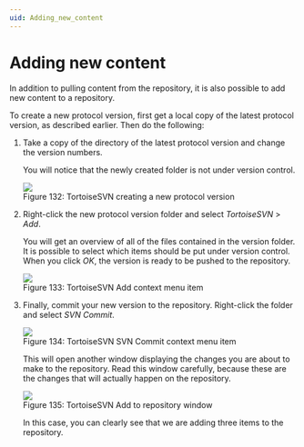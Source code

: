 ```yaml
---
uid: Adding_new_content
---
```


# Adding new content

In addition to pulling content from the repository, it is also possible to add new content to a repository.

To create a new protocol version, first get a local copy of the latest protocol version, as described earlier. Then do the following:

1. Take a copy of the directory of the latest protocol version and change the version numbers.

    You will notice that the newly created folder is not under version control.

	![](~/develop/images/SVN_new_version_folders.png)
	<br>Figure 132: TortoiseSVN creating a new protocol version

2. Right-click the new protocol version folder and select *TortoiseSVN* > *Add*.

    You will get an overview of all of the files contained in the version folder. It is possible to select which items should be put under version control. When you click *OK*, the version is ready to be pushed to the repository.

	![](~/develop/images/SVN_add_version.png)
	<br>Figure 133: TortoiseSVN Add context menu item

3. Finally, commit your new version to the repository. Right-click the folder and select *SVN Commit*.

	![](~/develop/images/SVN_commit_context_menu_item.png)
	<br>Figure 134: TortoiseSVN SVN Commit context menu item

    This will open another window displaying the changes you are about to make to the repository. Read this window carefully, because these are the changes that will actually happen on the repository.

	![](~/develop/images/SVN_commit_version.png)
	<br>Figure 135: TortoiseSVN Add to repository window

    In this case, you can clearly see that we are adding three items to the repository.
